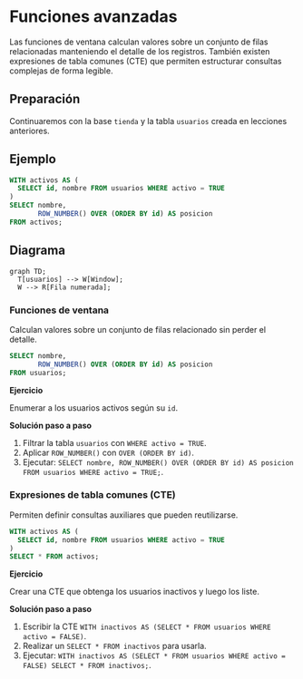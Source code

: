# Funciones avanzadas

Las funciones de ventana calculan valores sobre un conjunto de filas relacionadas manteniendo el detalle de los registros. También existen expresiones de tabla comunes (CTE) que permiten estructurar consultas complejas de forma legible.

## Preparación
Continuaremos con la base `tienda` y la tabla `usuarios` creada en lecciones anteriores.

## Ejemplo
```sql
WITH activos AS (
  SELECT id, nombre FROM usuarios WHERE activo = TRUE
)
SELECT nombre,
       ROW_NUMBER() OVER (ORDER BY id) AS posicion
FROM activos;
```

## Diagrama
```mermaid
graph TD;
  T[usuarios] --> W[Window];
  W --> R[Fila numerada];
```

### Funciones de ventana
Calculan valores sobre un conjunto de filas relacionado sin perder el detalle.

```sql
SELECT nombre,
       ROW_NUMBER() OVER (ORDER BY id) AS posicion
FROM usuarios;
```

**Ejercicio**

Enumerar a los usuarios activos según su `id`.

**Solución paso a paso**

1. Filtrar la tabla `usuarios` con `WHERE activo = TRUE`.
2. Aplicar `ROW_NUMBER()` con `OVER (ORDER BY id)`.
3. Ejecutar:
   `SELECT nombre, ROW_NUMBER() OVER (ORDER BY id) AS posicion FROM usuarios WHERE activo = TRUE;`.

### Expresiones de tabla comunes (CTE)
Permiten definir consultas auxiliares que pueden reutilizarse.

```sql
WITH activos AS (
  SELECT id, nombre FROM usuarios WHERE activo = TRUE
)
SELECT * FROM activos;
```

**Ejercicio**

Crear una CTE que obtenga los usuarios inactivos y luego los liste.

**Solución paso a paso**

1. Escribir la CTE `WITH inactivos AS (SELECT * FROM usuarios WHERE activo = FALSE)`.
2. Realizar un `SELECT * FROM inactivos` para usarla.
3. Ejecutar:
   `WITH inactivos AS (SELECT * FROM usuarios WHERE activo = FALSE) SELECT * FROM inactivos;`.


